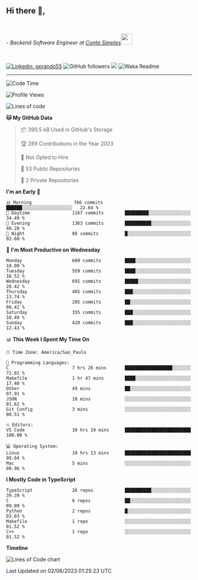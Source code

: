 <h2>Hi there  👋,</h2> </br>

<p><em>- Backend Software Engineer at <a href="https://contasimples.com">Conta Simples</a><img src="https://media.giphy.com/media/WUlplcMpOCEmTGBtBW/giphy.gif" width="30"> 
</em></p></br>


[![Linkedin: gprando55](https://img.shields.io/badge/-gprando55-blue?style=flat-square&logo=Linkedin&logoColor=white&link=https://www.linkedin.com/in/gprando55/)](https://www.linkedin.com/in/gprando55)
![GitHub followers](https://img.shields.io/github/followers/gprando55?label=Follow&style=social)
![](https://visitor-badge.glitch.me/badge?page_id=gprando55.gprando55)
![Waka Readme](https://github.com/gprando55/gprando55/workflows/Waka%20Readme/badge.svg)

---
<!--START_SECTION:waka-->
![Code Time](http://img.shields.io/badge/Code%20Time-2%2C412%20hrs%206%20mins-blue)

![Profile Views](http://img.shields.io/badge/Profile%20Views-27-blue)

![Lines of code](https://img.shields.io/badge/From%20Hello%20World%20I%27ve%20Written-3.1%20million%20lines%20of%20code-blue)

**🐱 My GitHub Data** 

> 📦 390.5 kB Used in GitHub's Storage 
 > 
> 🏆 289 Contributions in the Year 2023
 > 
> 🚫 Not Opted to Hire
 > 
> 📜 53 Public Repositories 
 > 
> 🔑 2 Private Repositories 
 > 
**I'm an Early 🐤** 

```text
🌞 Morning                766 commits         ██████░░░░░░░░░░░░░░░░░░░   22.64 % 
🌆 Daytime                1167 commits        █████████░░░░░░░░░░░░░░░░   34.49 % 
🌃 Evening                1363 commits        ██████████░░░░░░░░░░░░░░░   40.28 % 
🌙 Night                  88 commits          █░░░░░░░░░░░░░░░░░░░░░░░░   02.60 % 
```
📅 **I'm Most Productive on Wednesday** 

```text
Monday                   609 commits         ████░░░░░░░░░░░░░░░░░░░░░   18.00 % 
Tuesday                  559 commits         ████░░░░░░░░░░░░░░░░░░░░░   16.52 % 
Wednesday                691 commits         █████░░░░░░░░░░░░░░░░░░░░   20.42 % 
Thursday                 465 commits         ███░░░░░░░░░░░░░░░░░░░░░░   13.74 % 
Friday                   285 commits         ██░░░░░░░░░░░░░░░░░░░░░░░   08.42 % 
Saturday                 355 commits         ███░░░░░░░░░░░░░░░░░░░░░░   10.49 % 
Sunday                   420 commits         ███░░░░░░░░░░░░░░░░░░░░░░   12.41 % 
```


📊 **This Week I Spent My Time On** 

```text
🕑︎ Time Zone: America/Sao_Paulo

💬 Programming Languages: 
C                        7 hrs 26 mins       ██████████████████░░░░░░░   72.01 % 
Makefile                 1 hr 47 mins        ████░░░░░░░░░░░░░░░░░░░░░   17.40 % 
Other                    49 mins             ██░░░░░░░░░░░░░░░░░░░░░░░   07.91 % 
JSON                     10 mins             ░░░░░░░░░░░░░░░░░░░░░░░░░   01.62 % 
Git Config               3 mins              ░░░░░░░░░░░░░░░░░░░░░░░░░   00.51 % 

🔥 Editors: 
VS Code                  10 hrs 19 mins      █████████████████████████   100.00 % 

💻 Operating System: 
Linux                    10 hrs 13 mins      █████████████████████████   99.04 % 
Mac                      5 mins              ░░░░░░░░░░░░░░░░░░░░░░░░░   00.96 % 
```

**I Mostly Code in TypeScript** 

```text
TypeScript               26 repos            ██████████░░░░░░░░░░░░░░░   39.39 % 
C                        6 repos             ██░░░░░░░░░░░░░░░░░░░░░░░   09.09 % 
Python                   2 repos             █░░░░░░░░░░░░░░░░░░░░░░░░   03.03 % 
Makefile                 1 repo              ░░░░░░░░░░░░░░░░░░░░░░░░░   01.52 % 
C++                      1 repo              ░░░░░░░░░░░░░░░░░░░░░░░░░   01.52 % 
```



**Timeline**

![Lines of Code chart](https://raw.githubusercontent.com/prandogabriel/prandogabriel/master/assets/bar_graph.png)


 Last Updated on 02/06/2023 01:25:23 UTC
<!--END_SECTION:waka-->
